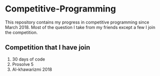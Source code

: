 # Competitive-Programming
This repository contains my progress in competitive programming since March 2018. Most of the question I take from my friends except a few I join the competition.

## Competition that I have join
1. 30 days of code
2. Prosolve 5
3. Al-khawarizmi 2018
